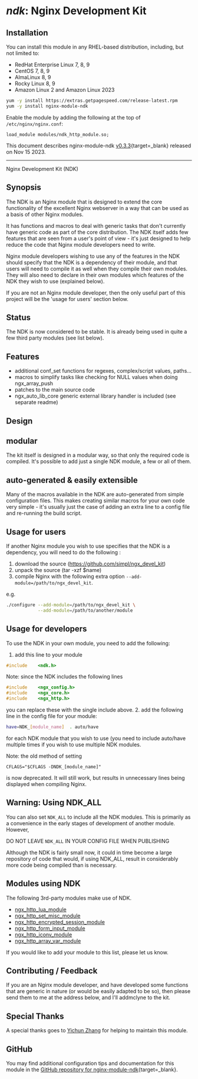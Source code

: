 # *ndk*: Nginx Development Kit


## Installation

You can install this module in any RHEL-based distribution, including, but not limited to:

* RedHat Enterprise Linux 7, 8, 9
* CentOS 7, 8, 9
* AlmaLinux 8, 9
* Rocky Linux 8, 9
* Amazon Linux 2 and Amazon Linux 2023

```bash
yum -y install https://extras.getpagespeed.com/release-latest.rpm
yum -y install nginx-module-ndk
```

Enable the module by adding the following at the top of `/etc/nginx/nginx.conf`:

```nginx
load_module modules/ndk_http_module.so;
```


This document describes nginx-module-ndk [v0.3.3](https://github.com/vision5/ngx_devel_kit/releases/tag/v0.3.3){target=_blank} 
released on Nov 15 2023.

<hr />

Nginx Development Kit (NDK)

## Synopsis

The NDK is an Nginx module that is designed to extend the core functionality of the
excellent Nginx webserver in a way that can be used as a basis of other Nginx modules.

It has functions and macros to deal with generic tasks that don't currently have
generic code as part of the core distribution.  The NDK itself adds few features
that are seen from a user's point of view - it's just designed to help reduce the
code that Nginx module developers need to write.

Nginx module developers wishing to use any of the features in the NDK should specify
that the NDK is a dependency of their module, and that users will need to compile
it as well when they compile their own modules.  They will also need to declare in
their own modules which features of the NDK they wish to use (explained below).

If you are not an Nginx module developer, then the only useful part of this project
will be the 'usage for users' section below.


## Status

The NDK is now considered to be stable. It is already being used in quite a few third
party modules (see list below).


## Features

* additional conf_set functions for regexes, complex/script values, paths...
* macros to simplify tasks like checking for NULL values when doing ngx_array_push
* patches to the main source code
* ngx_auto_lib_core generic external library handler is included (see separate readme)


## Design

## modular

The kit itself is designed in a modular way, so that only the required code is compiled.
It's possible to add just a single NDK module, a few or all of them.


## auto-generated & easily extensible

Many of the macros available in the NDK are auto-generated from simple configuration
files.  This makes creating similar macros for your own code very simple - it's usually
just the case of adding an extra line to a config file and re-running the build script.


## Usage for users

If another Nginx module you wish to use specifies that the NDK is a dependency, you
will need to do the following :

1. download the source (https://github.com/simpl/ngx_devel_kit)
2. unpack the source (tar -xzf $name)
3. compile Nginx with the following extra option `--add-module=/path/to/ngx_devel_kit`.

e.g.

```bash
./configure --add-module=/path/to/ngx_devel_kit \
            --add-module=/path/to/another/module
```


## Usage for developers

To use the NDK in your own module, you need to add the following:

1. add this line to your module

```C
#include    <ndk.h>
```

Note: since the NDK includes the following lines

```C
#include    <ngx_config.h>
#include    <ngx_core.h>
#include    <ngx_http.h>
```

you can replace these with the single include above.
2. add the following line in the config file for your module:

```bash
have=NDK_[module_name]  . auto/have
```

for each NDK module that you wish to use (you need to include auto/have multiple
times if you wish to use multiple NDK modules.

Note: the old method of setting

```config
CFLAGS="$CFLAGS -DNDK_[module_name]"
```

is now deprecated. It will still work, but results in unnecessary lines being
displayed when compiling Nginx.


## Warning: Using NDK_ALL

You can also set `NDK_ALL` to include all the NDK modules.  This is primarily as
a convenience in the early stages of development of another module. However,

DO NOT LEAVE `NDK_ALL` IN YOUR CONFIG FILE WHEN PUBLISHING

Although the NDK is fairly small now, it could in time become a large repository
of code that would, if using NDK_ALL, result in considerably more code being compiled
than is necessary.


## Modules using NDK

The following 3rd-party modules make use of NDK.

* [ngx_http_lua_module](https://github.com/openresty/lua-nginx-module#readme)
* [ngx_http_set_misc_module](https://github.com/openresty/set-misc-nginx-module#readme)
* [ngx_http_encrypted_session_module](https://github.com/openresty/encrypted-session-nginx-module#readme)
* [ngx_http_form_input_module](https://github.com/calio/form-input-nginx-module#readme)
* [ngx_http_iconv_module](https://github.com/calio/iconv-nginx-module#readme)
* [ngx_http_array_var_module](https://github.com/openresty/array-var-nginx-module#readme)

If you would like to add your module to this list, please let us know.


## Contributing / Feedback

If you are an Nginx module developer, and have developed some functions that are
generic in nature (or would be easily adapted to be so), then please send them to
me at the address below, and I'll addmclyne to the kit.


## Special Thanks

A special thanks goes to [Yichun Zhang](https://github.com/agentzh) for helping to maintain
this module.


## GitHub

You may find additional configuration tips and documentation for this module in the [GitHub 
repository for 
nginx-module-ndk](https://github.com/vision5/ngx_devel_kit){target=_blank}.
